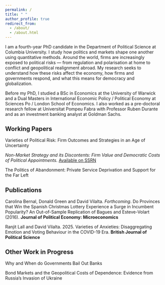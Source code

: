 ```yaml
---
permalink: /
title: " "
author_profile: true
redirect_from: 
  - /about/
  - /about.html
---
```


<style>
html { font-size: 15px; }        /* default is 16px */
h1 { font-size: 1.6rem; }
h2 { font-size: 1.3rem; }
</style>

I am a fourth-year PhD candidate in the Department of Political Science at Columbia University. I study how politics and markets shape one another using quantitative methods. Around the world, firms are increasingly exposed to political risks — from regulation and polarisation at home to conflict and geopolitical realignment abroad. My research seeks to understand how these risks affect the economy, how firms and governments respond, and what this means for democracy and globalization.

Before my PhD, I studied a BSc in Economics at the University of Warwick and a Dual Masters in International Economic Policy / Political Economy at Sciences Po / London School of Economics. I also worked as a pre-doctoral research fellow at Universitat Pompeu Fabra with Professor Ruben Durante and as an investment banking analyst at Goldman Sachs.

## Working Papers

Varieties of Political Risk: Firm Outcomes and Strategies in an Age of Uncertainty

<i>Non-Market Strategy and its Discontents: Firm Value and Democratic Costs of Political Appointments.</i>
<a href="https://papers.ssrn.com/sol3/papers.cfm?abstract_id=5540800" target="_blank" rel="noopener">Available on SSRN</a>


The Politics of Abandonment: Private Service Deprivation and Support for the Far Left

## Publications

Carolina Bernal, Donald Green and David Vilalta. _Forthcoming_. Do Provinces that Win the Spanish Christmas Lottery Experience a Surge in Incumbent Popularity? An Out-of-Sample Replication of Bagues and Esteve-Volart (2016). **Journal of Political Economy: Microeconomics**

Ranjit Lall and David Vilalta. 2025. Varieties of Anxieties: Disaggregating Emotion and Voting Behaviour in the COVID-19 Era. **British Journal of Political Science**

## Other Work in Progress

Why and When do Governments Bail Out Banks

Bond Markets and the Geopolitical Costs of Dependence: Evidence from Russia’s Invasion of Ukraine

